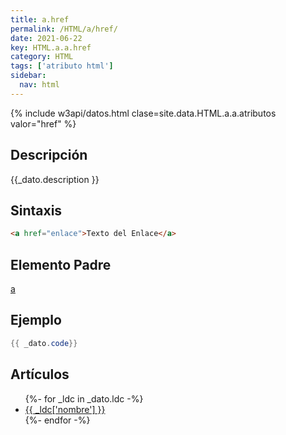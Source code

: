 ```yaml
---
title: a.href
permalink: /HTML/a/href/
date: 2021-06-22
key: HTML.a.a.href
category: HTML
tags: ['atributo html']
sidebar: 
  nav: html
---
```


{% include w3api/datos.html clase=site.data.HTML.a.a.atributos valor="href" %}

## Descripción
{{_dato.description }}

## Sintaxis
~~~html
<a href="enlace">Texto del Enlace</a>
~~~

## Elemento Padre
[a](/HTML/a/)

## Ejemplo
~~~java
{{ _dato.code}}
~~~

## Artículos
<ul>
{%- for _ldc in _dato.ldc -%}
   <li>
       <a href="{{_ldc['url'] }}">{{ _ldc['nombre'] }}</a>
   </li>
{%- endfor -%}
</ul>
